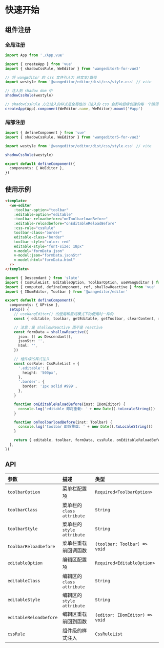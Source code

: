 # 快速开始

## 组件注册

### 全局注册

```ts
import App from './App.vue'

import { createApp } from 'vue'
import { shadowCssRule, WeEditor } from 'wangeditor5-for-vue3'

// 将 wangEditor 的 css 文件引入为 纯文本/路径
import westyle from '@wangeditor/editor/dist/css/style.css' // vite

// 注入到 shadow dom 中
shadowCssRule(westyle)

// shadowCssRule 方法注入的样式是全局性的（注入的 css 会影响后续创建的每一个编辑器）
createApp(App).component(WeEditor.name, WeEditor).mount('#app')
```

### 局部注册

```ts
import { defineComponent } from 'vue'
import { shadowCssRule, WeEditor } from 'wangeditor5-for-vue3'

import westyle from '@wangeditor/editor/dist/css/style.css' // vite

shadowCssRule(westyle)

export default defineComponent({
  components: { WeEditor },
})
```

## 使用示例

```html
<template>
  <we-editor
    :toolbar-option="toolbar"
    :editable-option="editable"
    :toolbar-reloadbefore="onToolbarloadBefore"
    :editable-reloadbefore="onEditableReloadBefore"
    :css-rule="cssRule"
    toolbar-class="border"
    editable-class="border"
    toolbar-style="color: red"
    editable-style="font-size: 18px"
    v-model="formData.json"
    v-model:json="formData.jsonStr"
    v-model:html="formData.html"
  />
</template>
```

```ts
import { Descendant } from 'slate'
import { CssRuleList, EditableOption, ToolbarOption, useWangEditor } from 'wangeditor5-for-vue3'
import { computed, defineComponent, ref, shallowReactive } from 'vue'
import { IDomEditor, Toolbar } from '@wangeditor/editor'

export default defineComponent({
  components: { UPrism },
  setup() {
    // useWangEditor() 的使用和常规模式下的使用时一样的
    const { editable, toolbar, getEditable, getToolbar, clearContent, reloadEditor } = useWangEditor()

    // 注意：是 shallowReactive 而不是 reactive
    const formData = shallowReactive({
      json: [] as Descendant[],
      jsonStr: '',
      html: '',
    })

    // 组件级的样式注入
    const cssRule: CssRuleList = {
      '.editable': {
        height: '500px',
      },
      '.border': {
        border: '1px solid #999',
      },
    }

    function onEditableReloadBefore(inst: IDomEditor) {
      console.log('editable 即将重载: ' + new Date().toLocaleString())
    }

    function onToolbarloadBefore(inst: Toolbar) {
      console.log('toolbar 即将重载: ' + new Date().toLocaleString())
    }

    return { editable, toolbar, formData, cssRule, onEditableReloadBefore, onToolbarloadBefore }
  },
})
```

## API

| 参数                   | 描述                       | 类型                           |
| :--------------------- | :------------------------- | :----------------------------- |
| `toolbarOption`        | 菜单栏配置项               | `Required<ToolbarOption>`      |
| `toolbarClass`         | 菜单栏的 `class attribute` | `String`                       |
| `toolbarStyle`         | 菜单栏的 `style attribute` | `String`                       |
| `toolbarReloadbefore`  | 菜单栏重载前回调函数       | `(toolbar: Toolbar) => void`   |
| `editableOption`       | 编辑区配置项               | `Required<EditableOption>`     |
| `editableClass`        | 编辑区的 `class attribute` | `String`                       |
| `editableStyle`        | 编辑区的 `style attribute` | `String`                       |
| `editableReloadbefore` | 编辑区重载前回到函数       | `(editor: IDomEditor) => void` |
| `cssRule`              | 组件级的样式注入           | `CssRuleList`                  |

